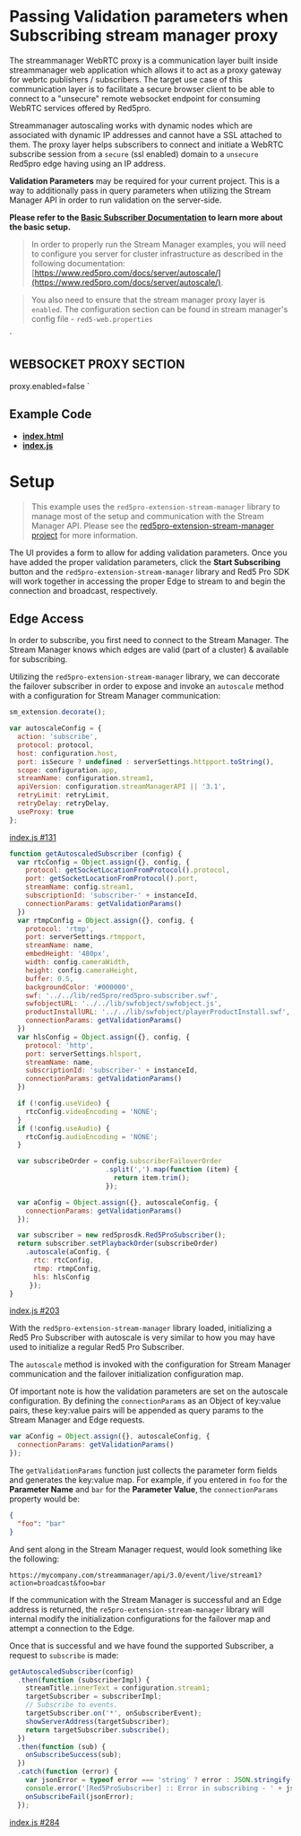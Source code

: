 # Passing Validation parameters when Subscribing stream manager proxy

The streammanager WebRTC proxy is a communication layer built inside streammanager web application which allows it to act as a proxy gateway for webrtc publishers / subscribers. The target use case of this communication layer is to facilitate a secure browser client to be able to connect to a "unsecure" remote websocket endpoint for consuming WebRTC services offered by Red5pro. 

Streammanager autoscaling works with dynamic nodes which are associated with dynamic IP addresses and cannot have a SSL attached to them. The proxy layer helps subscribers to connect and initiate a WebRTC subscribe session from a `secure` (ssl enabled) domain to a `unsecure` Red5pro edge having using an IP address.

**Validation Parameters** may be required for your current project. This is a way to additionally pass in query parameters when utilizing the Stream Manager API in order to run validation on the server-side.

**Please refer to the [Basic Subscriber Documentation](../subscribe/README.md) to learn more about the basic setup.**

> In order to properly run the Stream Manager examples, you will need to configure you server for cluster infrastructure as described in the following documentation: [https://www.red5pro.com/docs/server/autoscale/](https://www.red5pro.com/docs/server/autoscale/).

> You also need to ensure that the stream manager proxy layer is `enabled`. The configuration section can be found in stream manager's config file - `red5-web.properties`

`
## WEBSOCKET PROXY SECTION
proxy.enabled=false
`

## Example Code

- **[index.html](index.html)**
- **[index.js](index.js)**

# Setup

> This example uses the `red5pro-extension-stream-manager` library to manage most of the setup and communication with the Stream Manager API. Please see the [red5pro-extension-stream-manager project](https://github.com/infrared5/red5pro-extension-stream-manager) for more information.

The UI provides a form to allow for adding validation parameters. Once you have added the proper validation parameters, click the **Start Subscribing** button and the `red5pro-extension-stream-manager` library and Red5 Pro SDK will work together in accessing the proper Edge to stream to and begin the connection and broadcast, respectively.

## Edge Access

In order to subscribe, you first need to connect to the Stream Manager. The Stream Manager knows which edges are valid (part of a cluster) & available for subscribing.

Utilizing the `red5pro-extension-stream-manager` library, we can deccorate the failover subscriber in order to expose and invoke an `autoscale` method with a configuration for Stream Manager communication:

```js
sm_extension.decorate();

var autoscaleConfig = {
  action: 'subscribe',
  protocol: protocol,
  host: configuration.host,
  port: isSecure ? undefined : serverSettings.httpport.toString(),
  scope: configuration.app,
  streamName: configuration.stream1,
  apiVersion: configuration.streamManagerAPI || '3.1',
  retryLimit: retryLimit,
  retryDelay: retryDelay,
  useProxy: true 
};
```
[index.js #131](index.js#L131)


```js
function getAutoscaledSubscriber (config) {
  var rtcConfig = Object.assign({}, config, {
    protocol: getSocketLocationFromProtocol().protocol,
    port: getSocketLocationFromProtocol().port,
    streamName: config.stream1,
    subscriptionId: 'subscriber-' + instanceId,
    connectionParams: getValidationParams()
  })
  var rtmpConfig = Object.assign({}, config, {
    protocol: 'rtmp',
    port: serverSettings.rtmpport,
    streamName: name,
    embedHeight: '480px',
    width: config.cameraWidth,
    height: config.cameraHeight,
    buffer: 0.5,
    backgroundColor: '#000000',
    swf: '../../lib/red5pro/red5pro-subscriber.swf',
    swfobjectURL: '../../lib/swfobject/swfobject.js',
    productInstallURL: '../../lib/swfobject/playerProductInstall.swf',
    connectionParams: getValidationParams()
  })
  var hlsConfig = Object.assign({}, config, {
    protocol: 'http',
    port: serverSettings.hlsport,
    streamName: name,
    subscriptionId: 'subscriber-' + instanceId,
    connectionParams: getValidationParams()
  })

  if (!config.useVideo) {
    rtcConfig.videoEncoding = 'NONE';
  }
  if (!config.useAudio) {
    rtcConfig.audioEncoding = 'NONE';
  }

  var subscribeOrder = config.subscriberFailoverOrder
                        .split(',').map(function (item) {
                          return item.trim();
                        });

  var aConfig = Object.assign({}, autoscaleConfig, {
    connectionParams: getValidationParams()
  });

  var subscriber = new red5prosdk.Red5ProSubscriber();
  return subscriber.setPlaybackOrder(subscribeOrder)
    .autoscale(aConfig, {
      rtc: rtcConfig,
      rtmp: rtmpConfig,
      hls: hlsConfig
     });
}
```

[index.js #203](index.js#L203)

With the `red5pro-extension-stream-manager` library loaded, initializing a Red5 Pro Subscriber with autoscale is very similar to how you may have used to initialize a regular Red5 Pro Subscriber.

The `autoscale` method is invoked with the configuration for Stream Manager communication and the failover initialization configuration map.

Of important note is how the validation parameters are set on the autoscale configuration. By defining the `connectionParams` as an Object of key:value pairs, these key:value pairs will be appended as query params to the Stream Manager and Edge requests.

```js
var aConfig = Object.assign({}, autoscaleConfig, {
  connectionParams: getValidationParams()
});
```

The `getValidationParams` function just collects the parameter form fields and generates the key:value map. For example, if you entered in `foo` for the **Parameter Name** and `bar` for the **Parameter Value**, the `connectionParams` property would be:

```json
{
  "foo": "bar"
}
```

And sent along in the Stream Manager request, would look something like the following:

```
https://mycompany.com/streammanager/api/3.0/event/live/stream1?action=broadcast&foo=bar
```

If the communication with the Stream Manager is successful and an Edge address is returned, the `re5pro-extension-stream-manager` library will internal modify the initialization configurations for the failover map and attempt a connection to the Edge.

Once that is successful and we have found the supported Subscriber, a request to `subscribe` is made:

```js
getAutoscaledSubscriber(config)
  .then(function (subscriberImpl) {
    streamTitle.innerText = configuration.stream1;
    targetSubscriber = subscriberImpl;
    // Subscribe to events.
    targetSubscriber.on('*', onSubscriberEvent);
    showServerAddress(targetSubscriber);
    return targetSubscriber.subscribe();
  })
  .then(function (sub) {
    onSubscribeSuccess(sub);
  })
  .catch(function (error) {
    var jsonError = typeof error === 'string' ? error : JSON.stringify(error, null, 2);
    console.error('[Red5ProSubscriber] :: Error in subscribing - ' + jsonError);
    onSubscribeFail(jsonError);
  });
```

[index.js #284](index.js#L284)


